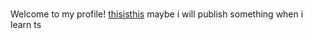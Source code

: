 #
Welcome to my profile!
[thisisthis](https://skillicons.dev/icons?i=robloxstudio,python,lua&perline=3)
maybe i will publish something when i learn ts
